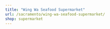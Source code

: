 ```yaml
---
title: "Wing Wa Seafood Supermarket"
url: /sacramento/wing-wa-seafood-supermarket/
shop: supermarket
---
```

